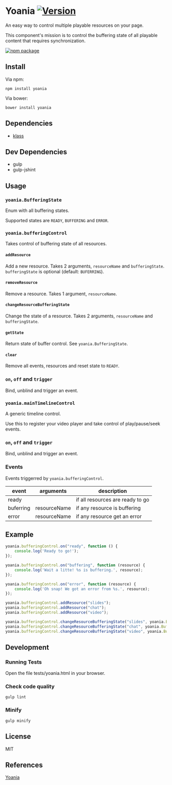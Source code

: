 # Yoania [![Version](http://img.shields.io/npm/v/yoania.svg)](https://www.npmjs.org/package/yoania)

An easy way to control multiple playable resources on your page.

This component's mission is to control the buffering state of all playable content that requires synchronization.

[![npm package](https://nodei.co/npm/yoania.png?downloads=true&downloadRank=true&stars=true)](https://nodei.co/npm/yoania/)

## Install

Via npm:

`npm install yoania`

Via bower:

`bower install yoania`

## Dependencies

- [klass](https://github.com/ded/klass)

## Dev Dependencies

- gulp
- gulp-jshint

## Usage

### `yoania.BufferingState`

Enum with all buffering states.

Supported states are `READY`, `BUFFERING` and `ERROR`.

### `yoania.bufferingControl`

Takes control of buffering state of all resources.

#### `addResource`

Add a new resource. Takes 2 arguments, `resourceName` and `bufferingState`.
`bufferingState` is optional (default: `BUFERRING`).

#### `removeResource`

Remove a resource. Takes 1 argument, `resourceName`.

#### `changeResourceBufferingState`

Change the state of a resource. Takes 2 arguments, `resourceName` and `bufferingState`.

#### `getState`

Return state of buffer control. See `yoania.BufferingState`.

#### `clear`

Remove all events, resources and reset state to `READY`.

### `on`, `off` and `trigger`

Bind, unblind and trigger an event.

### `yoania.mainTimelineControl`

A generic timeline control.

Use this to register your video player and take control of play/pause/seek events.

### `on`, `off` and `trigger`

Bind, unblind and trigger an event.

### Events

Events triggerred by `yoania.bufferingControl`.

|   event   |  arguments   |           description            |
|-----------|:------------:|----------------------------------|
| ready     |              | if all resources are ready to go |
| buferring | resourceName | if any resource is buffering     |
| error     | resourceName | if any resource get an error     |

## Example

```js
yoania.bufferingControl.on("ready", function () {
    console.log('Ready to go!');
});

yoania.bufferingControl.on("buffering", function (resource) {
    console.log('Wait a litte! %s is buffering.', resource);
});

yoania.bufferingControl.on("error", function (resource) {
    console.log('Oh snap! We got an error from %s.', resource);
});

yoania.bufferingControl.addResource("slides");
yoania.bufferingControl.addResource("chat");
yoania.bufferingControl.addResource("video");

yoania.bufferingControl.changeResourceBufferingState("slides", yoania.BufferingState.READY);
yoania.bufferingControl.changeResourceBufferingState("chat", yoania.BufferingState.BUFFERING);
yoania.bufferingControl.changeResourceBufferingState("video", yoania.BufferingState.ERROR);
```

## Development

### Running Tests

Open the file tests/yoania.html in your browser.

### Check code quality

`gulp lint`

### Minify

`gulp minify`

## License

MIT

## References

[Yoania](http://en.wikipedia.org/wiki/Yoania)
